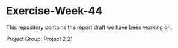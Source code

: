 # Exercise-Week-44

This repository contains the report draft we have been working on.

Project Group: Project 2 21
